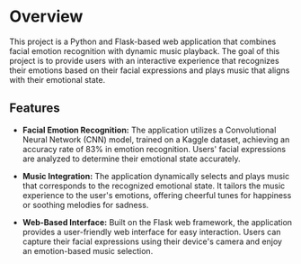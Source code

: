 # Overview

This project is a Python and Flask-based web application that combines facial emotion recognition with dynamic music playback. The goal of this project is to provide users with an interactive experience that recognizes their emotions based on their facial expressions and plays music that aligns with their emotional state.

## Features

- **Facial Emotion Recognition:** The application utilizes a Convolutional Neural Network (CNN) model, trained on a Kaggle dataset, achieving an accuracy rate of 83% in emotion recognition. Users' facial expressions are analyzed to determine their emotional state accurately.

- **Music Integration:** The application dynamically selects and plays music that corresponds to the recognized emotional state. It tailors the music experience to the user's emotions, offering cheerful tunes for happiness or soothing melodies for sadness.

- **Web-Based Interface:** Built on the Flask web framework, the application provides a user-friendly web interface for easy interaction. Users can capture their facial expressions using their device's camera and enjoy an emotion-based music selection.
